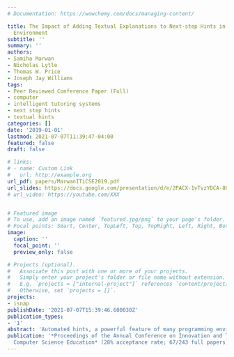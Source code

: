 ```yaml
---
# Documentation: https://wowchemy.com/docs/managing-content/

title: The Impact of Adding Textual Explanations to Next-step Hints in a Novice Programming
  Environment
subtitle: ''
summary: ''
authors:
- Samiha Marwan
- Nicholas Lytle
- Thomas W. Price
- Joseph Jay Williams
tags:
- Peer Reviewed Conference Paper (Full)
- computer
- intelligent tutoring systems
- next step hints
- textual hints
categories: []
date: '2019-01-01'
lastmod: 2021-07-07T11:39:47-04:00
featured: false
draft: false

# links:
# - name: Custom Link
#   url: http://example.org
url_pdf: papers/MarwanITiCSE2019.pdf
url_slides: https://docs.google.com/presentation/d/e/2PACX-1vTvzYDCA-8UrbiQwYh_Cx5xhyWk8LBvg-9X0pKyUtyg1kgTLBpkBwsx77Z0kdVW1Q/pub?start=false&loop=false&delayms=5000&slide=id.p36
# url_video: https://youtube.com/XXX


# Featured image
# To use, add an image named `featured.jpg/png` to your page's folder.
# Focal points: Smart, Center, TopLeft, Top, TopRight, Left, Right, BottomLeft, Bottom, BottomRight.
image:
  caption: ''
  focal_point: ''
  preview_only: false

# Projects (optional).
#   Associate this post with one or more of your projects.
#   Simply enter your project's folder or file name without extension.
#   E.g. `projects = ["internal-project"]` references `content/project/deep-learning/index.md`.
#   Otherwise, set `projects = []`.
projects:
- isnap
publishDate: '2021-07-07T15:39:46.600030Z'
publication_types:
- '1'
abstract: 'Automated hints, a powerful feature of many programming envi- ronments, have been shown to improve students’ performance and learning. New methods for generating these hints use historical data, allowing them to scale easily to new classrooms and contexts. These scalable methods often generate next-step, code hints that suggest a single edit for the student to make to their code. However, while these code hints tell the student what to do, they do not explain why, which can make these hints hard to interpret and decrease students’ trust in their helpfulness. In this work, we augmented code hints by adding adaptive, textual explanations in a block-based, novice programming environment. We evaluated their impact in two controlled studies with novice learners to in- vestigate how our results generalize to different populations. We measured the impact of textual explanations on novices’ program- ming performance. We also used quantitative analysis of log data, self-explanation prompts, and frequent feedback surveys to evaluate novices’ understanding and perception of the hints throughout the learning process. Our results showed that novices perceived hints with explanations as significantly more relevant and inter- pretable than those without explanations, and were also better able to connect these hints to their code and the assignment. However, we found little difference in novices’ performance. Our results suggest that explanations have the potential to make code hints more useful, but it is unclear whether this translates into better overall performance and learning.'
publication: '*Proceedings of the Annual Conference on Innovation and Technology in
  Computer Science Education* (28% acceptance rate; 67/243 full papers)'
---
```

